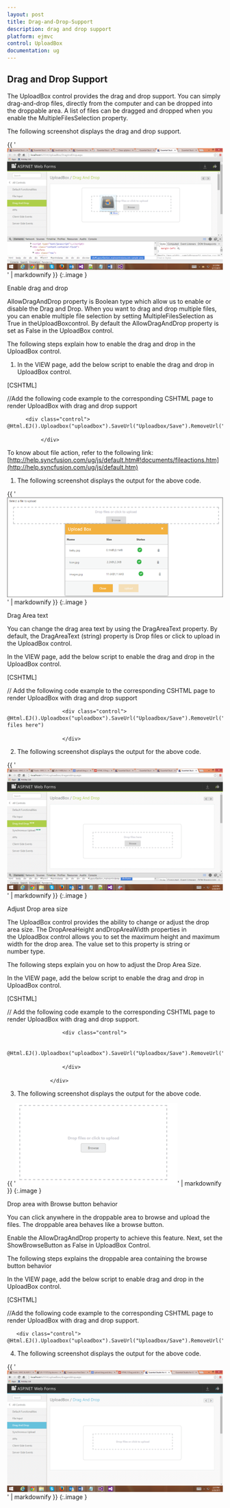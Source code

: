 ```yaml
---
layout: post
title: Drag-and-Drop-Support
description: drag and drop support
platform: ejmvc
control: UploadBox
documentation: ug
---
```


## Drag and Drop Support

The UploadBox control provides the drag and drop support. You can simply drag-and-drop files, directly from the computer and can be dropped into the droppable area. A list of files can be dragged and dropped when you enable the MultipleFilesSelection property.

The following screenshot displays the drag and drop support.



{{ '![](Drag-and-Drop-Support_images/Drag-and-Drop-Support_img1.png)' | markdownify }}
{:.image }


Enable drag and drop 

AllowDragAndDrop property is Boolean type which allow us to enable or disable the Drag and Drop.  When you want to drag and drop multiple files, you can enable multiple file selection by setting MultipleFilesSelection as True in theUploadBoxcontrol. By default the AllowDragAndDrop property is set as False in the UploadBox control.

The following steps explain how to enable the drag and drop in the UploadBox control.

1. In the VIEW page, add the below script to enable the drag and drop in UploadBox control.



[CSHTML]

//Add the following code example to the corresponding CSHTML page to render UploadBox with drag and drop support

<div class="frame">

          <div class="control">                @Html.EJ().Uploadbox("uploadbox").SaveUrl("Uploadbox/Save").RemoveUrl("UploadBox/Remove").AllowDragAndDrop(true).MultipleFilesSelection(true)

               </div>

  </div>



To know about file action, refer to the following link: [http://help.syncfusion.com/ug/js/default.htm#!documents/fileactions.htm](http://help.syncfusion.com/ug/js/default.htm)

1. The following screenshot displays the output for the above code.

{{ '![](Drag-and-Drop-Support_images/Drag-and-Drop-Support_img2.png)' | markdownify }}
{:.image }


Drag Area text

You can change the drag area text by using the DragAreaText property.  By default, the DragAreaText (string) property is Drop files or click to upload in the UploadBox control.

In the VIEW page, add the below script to enable the drag and drop in the UploadBox control.





[CSHTML]

// Add the following code example to the corresponding CSHTML page to render UploadBox with drag and drop support



<div class="frame">

                      <div class="control">                        @Html.EJ().Uploadbox("uploadbox").SaveUrl("Uploadbox/Save").RemoveUrl("Uploadbox/Remove").AllowDragAndDrop(true).MultipleFilesSelection(true).DragAreaText("Drop files here")

                      </div>

</div>



2.  The following screenshot displays the output for the above code.

{{ '![](Drag-and-Drop-Support_images/Drag-and-Drop-Support_img3.png)' | markdownify }}
{:.image }


Adjust Drop area size

The UploadBox control provides the ability to change or adjust the drop area size. The DropAreaHeight andDropAreaWidth properties in the UploadBox control allows you to set the maximum height and maximum width for the drop area. The value set to this property is string or number type.

The following steps explain you on how to adjust the Drop Area Size.

In the VIEW page, add the below script to enable the drag and drop in UploadBox control.





[CSHTML]

// Add the following code example to the corresponding CSHTML page to render UploadBox with drag and drop support.



<div class="frame">

                      <div class="control">

                          @Html.EJ().Uploadbox("uploadbox").SaveUrl("Uploadbox/Save").RemoveUrl("Uploadbox/Remove").AllowDragAndDrop(true).MultipleFilesSelection(true).DropAreaHeight("300px").DropAreaWidth("600px")

                      </div>

                  </div>



3. The following screenshot displays the output for the above code.

{{ '![](Drag-and-Drop-Support_images/Drag-and-Drop-Support_img4.png)' | markdownify }}
{:.image }


Drop area with Browse button behavior

You can click anywhere in the droppable area to browse and upload the files. The droppable area behaves like a browse button.

Enable the AllowDragAndDrop property to achieve this feature. Next, set the ShowBrowseButton as False in UploadBox Control.

The following steps explains the droppable area containing the browse button behavior

In the VIEW page, add the below script to enable drag and drop in the UploadBox control.



[CSHTML]

//Add the following code example to the corresponding CSHTML page to render UploadBox with drag and drop support.

       <div class="control">                      @Html.EJ().Uploadbox("uploadbox").SaveUrl("Uploadbox/Save").RemoveUrl("Uploadbox/Remove").AllowDragAndDrop(true).MultipleFilesSelection(true).ShowBrowseButton(false)

 </div>



4. The following screenshot displays the output for the above code.



{{ '![](Drag-and-Drop-Support_images/Drag-and-Drop-Support_img5.png)' | markdownify }}
{:.image }


